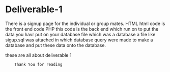 # Deliverable-1
There is a signup page for the individual or group mates.
HTML
  html code is the front end code 
PHP 
  this code is the back end which run on to put the data you havr put on your database file which was a database a file 
  like sigup.sql was attached in which database query were made to make a database and put these data onto the database.


these are all about deliverable 1

        Thank You for reading
